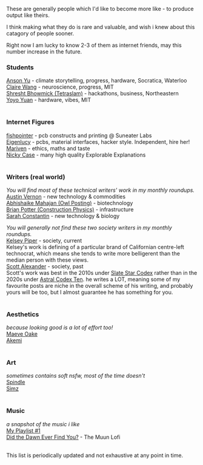 
These are generally people which I'd like to become more like - to produce output like theirs. 

I think making what they do is rare and valuable, and wish i knew about this catagory of people sooner.

Right now I am lucky to know 2-3 of them as internet friends, may this number increase in the future.


### Students
[Anson Yu](https://ansonyu.me/) - climate storytelling, progress, hardware, Socratica, Waterloo  
[Claire Wang](https://www.clairebookworm.com/) - neuroscience, progress, MIT  
[Shresht Bhowmick (Tetraslam)](https://www.tetraslam.world/) - hackathons, business, Northeastern  
[Yoyo Yuan](https://exanova.mmm.page/) - hardware, vibes, MIT  
<br>

### Internet Figures  
[fishpointer](https://publish.obsidian.md/suneater/Welcome+to+the+Suneater+Labs+Vault) - pcb constructs and printing @ Suneater Labs  
[Eigenlucy](https://eigenlucy.com/) - pcbs, material interfaces, hacker style. Independent, hire her!  
[Mariven](https://n.cohomology.group/)  - ethics, maths and taste  
[Nicky Case](https://ncase.me/)  - many high quality Explorable Explanations  
<br>

### Writers (real world)  
_You will find most of these technical writers' work in my monthly roundups._  
[Austin Vernon](https://austinvernon.site/) - new technology & commodities  
[Abhishaike Mahajan (Owl Posting)](https://www.owlposting.com/) - biotechnology  
[Brian Potter (Construction Physics)](https://ifp.org/author/brian-potter/) - infrastructure  
[Sarah Constantin](https://www.sarah-constantin.org/writing) - new technology & biology  

_You will generally not find these two society writers in my monthly roundups._  
[Kelsey Piper](https://x.com/KelseyTuoc) - society, current  
Kelsey's work is defining of a particular brand of Californian centre-left technocrat, which means she tends to write more belligerent than the median person with these views.  
[Scott Alexander](https://www.slatestarcodexabridged.com/) - society, past  
Scott's work was best in the 2010s under [Slate Star Codex](https://slatestarcodex.com/top-posts/) rather than in the 2020s under [Astral Codex Ten](https://www.astralcodexten.com/). he writes a LOT, meaning some of my favourite posts are niche in the overall scheme of his writing, and probably yours will be too, but I almost guarantee he has something for you.   
<br>

### Aesthetics  
_because looking good is a lot of effort too!_  
[Maeve Oake](https://x.com/miaaowing/media)  
[Akemi](https://x.com/hnr004sei)  
<br>

### Art  
_sometimes contains soft nsfw, most of the time doesn't_  
[Spindle](https://x.com/AidenR0)  
[Simz](https://x.com/simzarts)  
<br>

### Music  
_a snapshot of the music i like_  
[My Playlist #1](https://open.spotify.com/playlist/3NFlKxgDjFhvwfouHNEmUq?si=d7ae00b0a1c94cb6)  
[Did the Dawn Ever Find You?](https://open.spotify.com/album/3wxGcpMtzyhBcQTpapzPSm?si=DZEkXGjzR4m7stKHWiU_ww) - The Muun Lofi  
<br>

This list is periodically updated and not exhaustive at any point in time.
